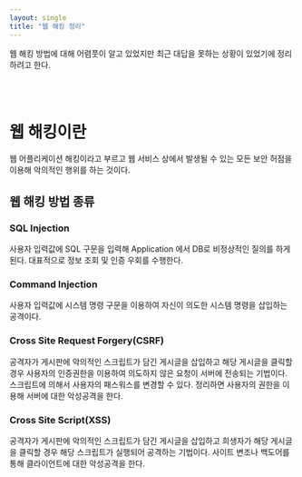 ```yaml
---
layout: single
title: "웹 해킹 정리"
---
```


웹 해킹 방법에 대해 어렴풋이 알고 있었지만 최근 대답을 못하는 상황이 있었기에 정리하려고 한다.


<br/>
<br/>

# 웹 해킹이란

웹 어플리케이션 해킹이라고 부르고 웹 서비스 상에서 발생될 수 있는 모든 보안 허점을 이용해 악의적인 행위를 하는 것이다.

## 웹 해킹 방법 종류

### SQL Injection

사용자 입력값에 SQL 구문을 입력해 Application 에서 DB로 비정상적인 질의를 하게된다. 대표적으로 정보 조회 및 인증 우회를 수행한다.


### Command Injection
사용자 입력값에 시스템 명령 구문을 이용하여 자신이 의도한 시스템 명령을 삽입하는 공격이다.
 
### Cross Site Request Forgery(CSRF)

공격자가 게시판에 악의적인 스크립트가 담긴 게시글을 삽입하고 해당 게시글을 클릭할 경우 사용자의 인증권한을 이용하여 의도하지 않은 요청이 서버에 전송되는 기법이다. 스크립트에 의해서 사용자의 패스워스를 변경할 수 있다. 정리하면 사용자의 권한을 이용해 서버에 대한 악성공격을 한다.

### Cross Site Script(XSS)

공격자가 게시판에 악의적인 스크립트가 담긴 게시글을 삽입하고 희생자가 해당 게시글을 클릭할 경우 해당 스크립트가 실행되어 공격하는 기법이다.
사이트 변조나 백도어를 통해 클라이언트에 대한 악성공격을 한다.
